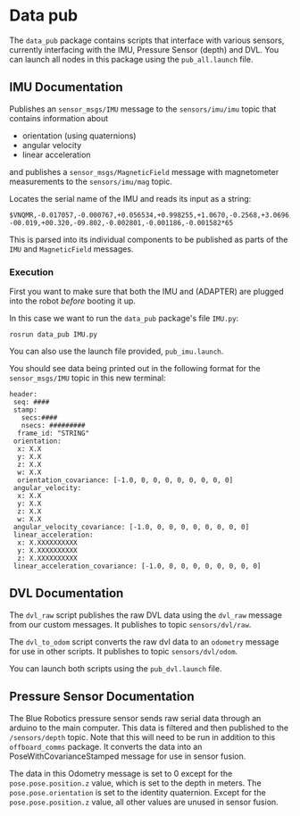 # Data pub

The `data_pub` package contains scripts that interface with various sensors, currently interfacing with the IMU, Pressure Sensor (depth) and DVL. You can launch all nodes in this package using the `pub_all.launch` file.
## IMU Documentation

Publishes an `sensor_msgs/IMU` message to the `sensors/imu/imu` topic that contains information about
- orientation (using quaternions)
- angular velocity
- linear acceleration 


and publishes a `sensor_msgs/MagneticField` message with magnetometer measurements to the `sensors/imu/mag` topic.

Locates the serial name of the IMU and reads its input as a string: 

```
$VNQMR,-0.017057,-0.000767,+0.056534,+0.998255,+1.0670,-0.2568,+3.0696,
-00.019,+00.320,-09.802,-0.002801,-0.001186,-0.001582*65
```

This is parsed into its individual components to be published as parts of the `IMU` and `MagneticField` messages.

### Execution

First you want to make sure that both the IMU and (ADAPTER) are plugged into the robot *before* booting it up.

In this case we want to run the `data_pub` package's file `IMU.py`:
```
rosrun data_pub IMU.py
```
You can also use the launch file provided, `pub_imu.launch`.

You should see data being printed out in the following format for the `sensor_msgs/IMU` topic in this new terminal:

```
header:
 seq: ####
 stamp:
   secs:####
   nsecs: #########
  frame_id: "STRING"
 orientation:
  x: X.X
  y: X.X
  z: X.X
  w: X.X
  orientation_covariance: [-1.0, 0, 0, 0, 0, 0, 0, 0, 0]
 angular_velocity:
  x: X.X
  y: X.X
  z: X.X
  w: X.X
 angular_velocity_covariance: [-1.0, 0, 0, 0, 0, 0, 0, 0, 0]
 linear_acceleration:
  x: X.XXXXXXXXXX
  y: X.XXXXXXXXXX
  z: X.XXXXXXXXXX
 linear_acceleration_covariance: [-1.0, 0, 0, 0, 0, 0, 0, 0, 0]
 ```
## DVL Documentation 
The `dvl_raw` script publishes the raw DVL data using the `dvl_raw` message from our custom messages. It publishes to topic `sensors/dvl/raw`.

The `dvl_to_odom` script converts the raw dvl data to an `odometry` message for use in other scripts. It publishes to topic `sensors/dvl/odom`.

You can launch both scripts using the `pub_dvl.launch` file.

## Pressure Sensor Documentation

The Blue Robotics pressure sensor sends raw serial data through an arduino to the main computer. This data is filtered and then published to the `/sensors/depth` topic. Note that this will need to be run in addition to this `offboard_comms` package. It converts the data into an PoseWithCovarianceStamped message for use in sensor fusion. 

The data in this Odometry message is set to 0 except for the `pose.pose.position.z` value, which is set to the depth in meters. The `pose.pose.orientation` is set to the identity quaternion. Except for the `pose.pose.position.z` value, all other values are unused in sensor fusion.